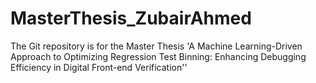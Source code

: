 # MasterThesis_ZubairAhmed
The Git repository is for the Master Thesis 'A Machine Learning-Driven Approach to Optimizing Regression Test Binning: Enhancing Debugging Efficiency in Digital Front-end Verification''
